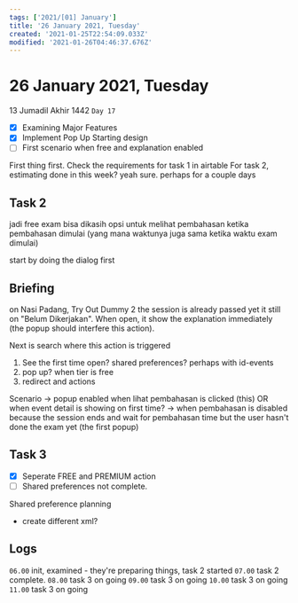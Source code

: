 ```yaml
---
tags: ['2021/[01] January']
title: '26 January 2021, Tuesday'
created: '2021-01-25T22:54:09.033Z'
modified: '2021-01-26T04:46:37.676Z'
---
```


# 26 January 2021, Tuesday
13 Jumadil Akhir 1442 `Day 17`

- [x] Examining Major Features
- [x] Implement Pop Up Starting design 
- [ ] First scenario when free and explanation enabled

First thing first. Check the requirements for task 1 in airtable
For task 2, estimating done in this week? yeah sure. perhaps for a couple days

## Task 2

jadi free exam bisa dikasih opsi untuk melihat pembahasan ketika pembahasan dimulai (yang mana waktunya juga sama ketika waktu exam dimulai)

start by doing the dialog first

## Briefing
on Nasi Padang, Try Out Dummy 2 the session is already passed yet it still on "Belum Dikerjakan". When open, it show the explanation immediately (the popup should interfere this action). 

Next is search where this action is triggered

1. See the first time open? shared preferences? perhaps with id-events
2. pop up? when tier is free
3. redirect and actions

Scenario
-> popup enabled when lihat pembahasan is clicked (this) OR when event detail is showing on first time?
-> when pembahasan is disabled because the session ends and wait for pembahasan time but the user hasn't done the exam yet (the first popup)

## Task 3
- [x] Seperate FREE and PREMIUM action
- [ ] Shared preferences not complete. 

Shared preference planning
- create different xml?

## Logs
`06.00` init, examined - they're preparing things, task 2 started
`07.00` task 2 complete.
`08.00` task 3 on going
`09.00` task 3 on going
`10.00` task 3 on going
`11.00` task 3 on going

